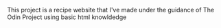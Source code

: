 This project is a recipe website that I've made under the guidance of The Odin Project using basic html knowldedge